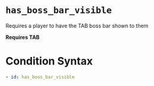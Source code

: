 # `has_boss_bar_visible`

Requires a player to have the TAB boss bar shown to them

**Requires TAB**

# Condition Syntax
```yaml
- id: has_boss_bar_visible
```
